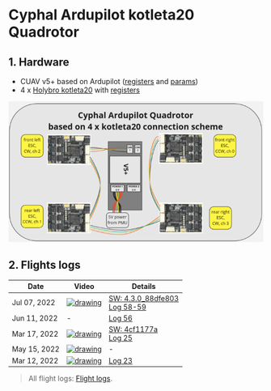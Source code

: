 # Cyphal Ardupilot kotleta20 Quadrotor

## 1. Hardware

- CUAV v5+ based on Ardupilot ([registers](params/ardupilot_and_kotleta20.yaml) and [params](cuav_v5p_ardupilot.params))
- 4 x [Holybro kotleta20](http://www.holybro.com/product/kotleta20/) with [registers](params/ardupilot_and_kotleta20.yaml)

<img src="assets/ardupilot.png"/>

## 2. Flights logs

| Date | Video | Details |
| ---- | ----- | ------- |
| Jul 07, 2022 | [<img src="https://img.youtube.com/vi/7vLIsBtI9Hs/0.jpg" alt="drawing" width="150"/>](https://www.youtube.com/watch?v=7vLIsBtI9Hs) | [SW: 4.3.0_88dfe803](https://github.com/PonomarevDA/ardupilot/commit/88dfe803) </br> [Log 58-59](https://drive.google.com/drive/folders/1rnJWgnHlA1u4ojn28ecHG3yZK3oAB3T7?usp=share_link) |
| Jun 11, 2022 | - | [Log 56](https://drive.google.com/drive/folders/1QcEvQqdxqzhyQtH1DQHyF9nt76y0kCW0?usp=share_link) |
| Mar 17, 2022 | [<img src="https://img.youtube.com/vi/FE_kxwhicWM/0.jpg" alt="drawing" width="150"/>](https://www.youtube.com/watch?v=FE_kxwhicWM) | [SW: 4cf1177a](https://github.com/PonomarevDA/ardupilot/commit/4cf1177a) </br> [Log 25](https://drive.google.com/drive/folders/1XMGMtOSPsODxTtiTWkK1OxW04vMg15j6?usp=share_link) |
| May 15, 2022 | [<img src="https://img.youtube.com/vi/SDP_7tIml4A/0.jpg" alt="drawing" width="150"/>](https://www.youtube.com/watch?v=SDP_7tIml4A) | - |
| Mar 12, 2022 | [<img src="https://img.youtube.com/vi/wBNh1XV1EMQ/0.jpg" alt="drawing" width="150"/>](https://www.youtube.com/watch?v=wBNh1XV1EMQ) | [Log 23](https://drive.google.com/drive/folders/1-nxlwPzFKxRYxdHOL5NIx2_sdx7uZ7Ic?usp=share_link) |

> All flight logs: [Flight logs](https://drive.google.com/drive/u/1/folders/11hBPpcgdHG1a3gUMJ8z9DtMmeTAbuwBR).
